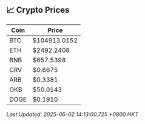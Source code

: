 ## 📈 Crypto Prices

| Coin | Price |
| ---- | ----- |
| BTC | $104913.0152 |
| ETH | $2492.2408 |
| BNB | $657.5398 |
| CRV | $0.6675 |
| ARB | $0.3381 |
| OKB | $50.0143 |
| DOGE | $0.1910 |

_Last Updated: 2025-06-02 14:13:00.725 +0800 HKT_